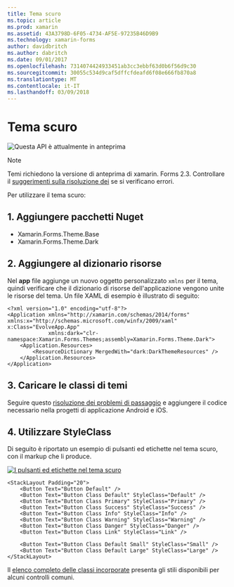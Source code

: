 ```yaml
---
title: Tema scuro
ms.topic: article
ms.prod: xamarin
ms.assetid: 43A3798D-6F05-4734-AF5E-97235B46D9B9
ms.technology: xamarin-forms
author: davidbritch
ms.author: dabritch
ms.date: 09/01/2017
ms.openlocfilehash: 7314074424933451ab3cc3ebbf63d0b6f56d9c30
ms.sourcegitcommit: 30055c534d9caf5dffcfdeafd6f08e666fb870a8
ms.translationtype: MT
ms.contentlocale: it-IT
ms.lasthandoff: 03/09/2018
---
```

# <a name="dark-theme"></a>Tema scuro

![](~/media/shared/preview.png "Questa API è attualmente in anteprima")

> [!NOTE]
> Temi richiedono la versione di anteprima di xamarin. Forms 2.3. Controllare il [suggerimenti sulla risoluzione dei](~/xamarin-forms/user-interface/themes/index.md) se si verificano errori.

Per utilizzare il tema scuro:

## <a name="1-add-nuget-packages"></a>1. Aggiungere pacchetti Nuget

* Xamarin.Forms.Theme.Base
* Xamarin.Forms.Theme.Dark

## <a name="2-add-to-the-resource-dictionary"></a>2. Aggiungere al dizionario risorse

Nel **app** file aggiunge un nuovo oggetto personalizzato `xmlns` per il tema, quindi verificare che il dizionario di risorse dell'applicazione vengono unite le risorse del tema.
Un file XAML di esempio è illustrato di seguito:

```xaml
<?xml version="1.0" encoding="utf-8"?>
<Application xmlns="http://xamarin.com/schemas/2014/forms" xmlns:x="http://schemas.microsoft.com/winfx/2009/xaml" x:Class="EvolveApp.App"
             xmlns:dark="clr-namespace:Xamarin.Forms.Themes;assembly=Xamarin.Forms.Theme.Dark">
    <Application.Resources>
        <ResourceDictionary MergedWith="dark:DarkThemeResources" />
    </Application.Resources>
</Application>
```

## <a name="3-load-theme-classes"></a>3. Caricare le classi di temi

Seguire questo [risoluzione dei problemi di passaggio](~/xamarin-forms/user-interface/themes/index.md) e aggiungere il codice necessario nella progetti di applicazione Android e iOS.

## <a name="4-use-styleclass"></a>4. Utilizzare StyleClass

Di seguito è riportato un esempio di pulsanti ed etichette nel tema scuro, con il markup che li produce.

[![](dark-images/dark-theme-sml.png "I pulsanti ed etichette nel tema scuro")](dark-images/dark-theme.png#lightbox "pulsanti ed etichette nel tema scuro")

```xaml
<StackLayout Padding="20">
    <Button Text="Button Default" />
    <Button Text="Button Class Default" StyleClass="Default" />
    <Button Text="Button Class Primary" StyleClass="Primary" />
    <Button Text="Button Class Success" StyleClass="Success" />
    <Button Text="Button Class Info" StyleClass="Info" />
    <Button Text="Button Class Warning" StyleClass="Warning" />
    <Button Text="Button Class Danger" StyleClass="Danger" />
    <Button Text="Button Class Link" StyleClass="Link" />

    <Button Text="Button Class Default Small" StyleClass="Small" />
    <Button Text="Button Class Default Large" StyleClass="Large" />
</StackLayout>
```

Il [elenco completo delle classi incorporate](~/xamarin-forms/user-interface/themes/index.md) presenta gli stili disponibili per alcuni controlli comuni.


